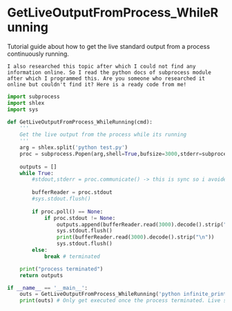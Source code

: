 # GetLiveOutputFromProcess_WhileRunning
Tutorial guide about how to get the live standard output from a process continuously running.

``I also researched this topic after which I could not find any information online. So I read the python docs of subprocess module after which I programmed this. Are you someone who researched it online but couldn't find it? Here is a ready code from me!``
```py
import subprocess
import shlex
import sys

def GetLiveOutputFromProcess_WhileRunning(cmd):
    '''
    Get the live output from the process while its running
    '''
    arg = shlex.split('python test.py')
    proc = subprocess.Popen(arg,shell=True,bufsize=3000,stderr=subprocess.PIPE,stdout=subprocess.PIPE)
    
    outputs = []
    while True:
        #stdout,stderr = proc.communicate() -> this is sync so i avoided it
        
        bufferReader = proc.stdout
        #sys.stdout.flush()
        
        if proc.poll() == None:
            if proc.stdout != None:
                outputs.append(bufferReader.read(3000).decode().strip("\n"))
                sys.stdout.flush()
                print(bufferReader.read(3000).decode().strip("\n"))
                sys.stdout.flush()
        else:
            break # terminated

    print("process terminated")
    return outputs

if __name__ == '__main__':
    outs = GetLiveOutputFromProcess_WhileRunning('python infinite_printer.py')
    print(outs) # Only get executed once the process terminated. Live stdout data will be always printed by 'GetLiveOutputFromProcess_WhileRunning'
```
